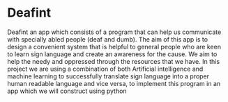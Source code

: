 # Deafint
Deafint an app which consists of a program that can help us communicate with specially abled people (deaf and
dumb). The aim of this app is to design a convenient system that is helpful to general people who are keen to learn
sign language and create an awareness for the cause. We aim to help the needy and oppressed through the resources that we
have. In this project we are using a combination of both Artificial intelligence and machine learning to successfully translate sign
language into a proper human readable language and vice versa, to implement this program in an app which we will construct
using python
